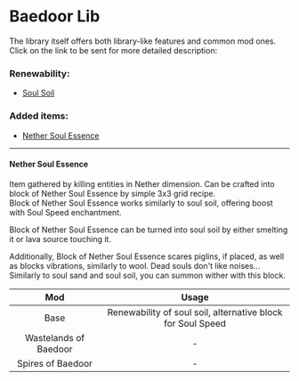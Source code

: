 # Baedoor Lib
The library itself offers both library-like features and common mod ones.
Click on the link to be sent for more detailed description:

### Renewability:
- [Soul Soil](#nether-soul-essence)

### Added items:
- [Nether Soul Essence](#nether-soul-essence)

---
#### Nether Soul Essence
Item gathered by killing entities in Nether dimension. Can be crafted into
block of Nether Soul Essence by simple 3x3 grid recipe.  
Block of Nether Soul Essence works similarly to soul soil, offering boost
with Soul Speed enchantment.

Block of Nether Soul Essence can be turned into soul soil by either smelting
it or lava source touching it.

Additionally, Block of Nether Soul Essence scares piglins, if placed, as well
as blocks vibrations, similarly to wool. Dead souls don't like noises...  
Similarly to soul sand and soul soil, you can summon wither with this block.

|          Mod          |                            Usage                            |
|:---------------------:|:-----------------------------------------------------------:|
|         Base          | Renewability of soul soil, alternative block for Soul Speed |
| Wastelands of Baedoor |                              -                              |
|   Spires of Baedoor   |                              -                              |